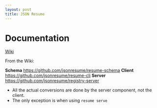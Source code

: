 ```yaml
---
layout: post
title: JSON Resume
---
```


# Documentation

[Wiki](https://github.com/jsonresume/resume-docs/wiki)

From the Wiki:

**Schema** <https://github.com/jsonresume/resume-schema>
**Client** <https://github.com/jsonresume/resume-cli>
**Server** <https://github.com/jsonresume/registry-server>

- All the actual conversions are done by the server component, not the client.
- The only exception is when using `resume serve`